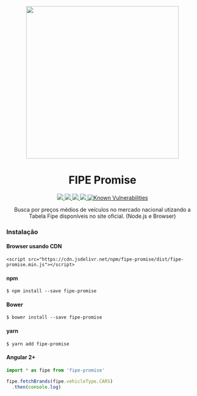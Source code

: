 <p align="center">
  <img src="https://raw.githubusercontent.com/deividfortuna/fipe-promise/feature/readme/content/icon.svg" width="400">
</p>

<h1 align="center">FIPE Promise</h1>

<p align="center">
  <a href="https://npm-stat.com/charts.html?package=fipe-promise">
    <img src="https://img.shields.io/npm/dm/fipe-promise.svg">
  </a>
  <a href="https://coveralls.io/github/deividfortuna/fipe-promise?branch=master">
    <img src="https://coveralls.io/repos/github/deividfortuna/fipe-promise/badge.svg?branch=master">
  </a>
  <a href="https://www.npmjs.com/package/fipe-promise">
    <img src="https://badge.fury.io/js/fipe-promise.svg">
  </a>
  <a href="http://standardjs.com/">
    <img src="https://img.shields.io/badge/code%20style-standard-brightgreen.svg">
  </a>
  <a href="https://snyk.io/test/github/deividfortuna/fipe-promise">
    <img src="https://snyk.io/test/github/deividfortuna/fipe-promise/badge.svg" alt="Known Vulnerabilities" data-canonical-src="https://snyk.io/test/github/deividfortuna/fipe-promise" style="max-width:100%;">
  </a>
</p>

<p align="center">
  Busca por preços médios de veículos no mercado nacional utizando a Tabela Fipe disponíveis no site oficial. (Node.js e Browser)
</p>

### Instalação

#### Browser usando CDN
```
<script src="https://cdn.jsdelivr.net/npm/fipe-promise/dist/fipe-promise.min.js"></script>
```

#### npm

```
$ npm install --save fipe-promise
```

#### Bower

```
$ bower install --save fipe-promise
```
#### yarn

```
$ yarn add fipe-promise
```

#### Angular 2+

``` ts
import * as fipe from 'fipe-promise'

fipe.fetchBrands(fipe.vehicleType.CARS)
  .then(console.log)
```

